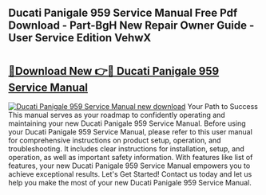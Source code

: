 ## Ducati Panigale 959 Service Manual Free Pdf Download - Part-BgH New Repair Owner Guide - User Service Edition VehwX

# <h2><a href="http://cf29452.oget.top/?id=Ducati+Panigale+959+Service+Manual">🔗Download New 👉🔴 Ducati Panigale 959 Service Manual</a></h2>

[![Ducati Panigale 959 Service Manual new download](https://i.imgur.com/5g1atiW.png)](http://cf29452.oget.top/?id=Ducati+Panigale+959+Service+Manual)
Your Path to Success This manual serves as your roadmap to confidently operating and maintaining your new Ducati Panigale 959 Service Manual. Before using your Ducati Panigale 959 Service Manual, please refer to this user manual for comprehensive instructions on product setup, operation, and troubleshooting. It includes clear instructions for installation, setup, and operation, as well as important safety information. With features like list of features, your new Ducati Panigale 959 Service Manual empowers you to achieve exceptional results. Let's Get Started! Contact us today and let us help you make the most of your new Ducati Panigale 959 Service Manual.
